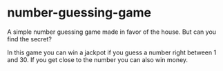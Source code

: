 # number-guessing-game
A simple number guessing game made in favor of the house. But can you find the secret?

In this game you can win a jackpot if you guess a number right between 1 and 30. If you get close to the number you can also win money.
